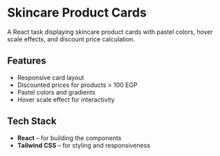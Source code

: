 # Skincare Product Cards

A React task displaying skincare product cards with pastel colors, hover scale effects, and discount price calculation.  

## Features
- Responsive card layout
- Discounted prices for products > 100 EGP
- Pastel colors and gradients
- Hover scale effect for interactivity

## Tech Stack
- **React** – for building the components
- **Tailwind CSS** – for styling and responsiveness
